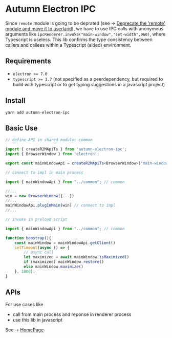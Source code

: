 # Autumn Electron IPC

Since `remote` module is going to be deprated (see -> [Deprecate the 'remote' module and move it to userland](https://github.com/electron/electron/issues/21408)), we have to use IPC calls with anonymous arguments like `ipcRenderer.invoke("main-window","set-width",960)`, where Typescript is useless. This lib confirms the type consistency between callers and callees within a Typescript (aided) environment.

## Requirements
-  `electron >= 7.0 `
-  `typescript >= 3.7` (not specified as a peerdependency, but required to build with typescript or to get typing suggestions in a javascript project)

## Install

 ```
 yarn add autumn-electron-ipc
 ```

## Basic Use

```typescript
// define API in shared module: common

import { createR2MApiTs } from 'autumn-electron-ipc';
import { BrowserWindow } from 'electron';

export const mainWindowApi = createR2MApiTs<BrowserWindow>("main-window")
```

```typescript
// connect to impl in main process

import { mainWindowApi } from "../common"; // common

//...
win = new BrowserWindow({...})
//...
mainWindowApi.plugInMain(win) // connect to impl
//...

```

```typescript
// invoke in preload script

import { mainWindowApi } from "../common"; // common

function boostrap(){
    const mainWindow = mainWindowApi.getClient()
    setTimeout(async () => {
        // async call
        let maximized = await mainWindow.isMaximized() 
        if (maximized) mainWindow.restore()
        else mainWindow.maximize()
    }, 1000);
}
```

## APIs

For use cases like 

- call from main process and reponse in renderer process
- use this lib in javascript

See -> [HomePage](https://handiwork.github.io/autumn-electron-ipc/)
